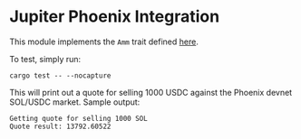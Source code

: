 # Jupiter Phoenix Integration

This module implements the `Amm` trait defined [here](https://github.com/jup-ag/rust-amm-implementation).

To test, simply run:

```
cargo test -- --nocapture
```

This will print out a quote for selling 1000 USDC against the Phoenix devnet SOL/USDC market. Sample output:
```
Getting quote for selling 1000 SOL
Quote result: 13792.60522
```
